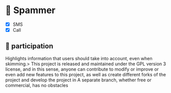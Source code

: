 # 📲 Spammer

- [x] SMS
- [x] Call

## 🤝 participation

Highlights information that users should take into account, even when skimming.> This project is released and maintained under the GPL version 3 license, and in this sense, anyone can contribute to modify or improve or even add new features to this project, as well as create different forks of the project and develop the project in A separate branch, whether free or commercial, has no obstacles
